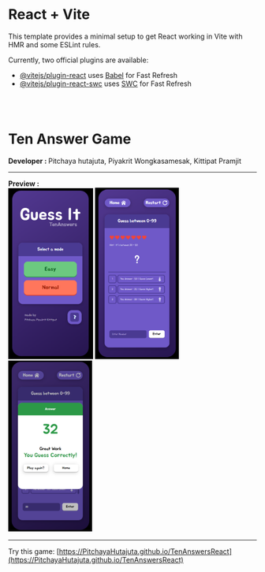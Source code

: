 # React + Vite

This template provides a minimal setup to get React working in Vite with HMR and some ESLint rules.

Currently, two official plugins are available:

- [@vitejs/plugin-react](https://github.com/vitejs/vite-plugin-react/blob/main/packages/plugin-react/README.md) uses [Babel](https://babeljs.io/) for Fast Refresh
- [@vitejs/plugin-react-swc](https://github.com/vitejs/vite-plugin-react-swc) uses [SWC](https://swc.rs/) for Fast Refresh
<br>
<br>

<h1> Ten Answer Game </h1>
<b> Developer : </b> Pitchaya hutajuta, 
Piyakrit Wongkasamesak, Kittipat Pramjit  <hr>
<b> Preview : </b><br>
<div style='display:flex,gap:5px'>
  <img style='width:172px' src='./documents/HomePage.png' alt='sample'>
  <img style='width:170px' src='./documents/GamePage.png' alt='sample'>
  <img style='width:170px' src='./documents/GamePopup.png' alt='sample'>
</div>
  <hr>

Try this game: [https://PitchayaHutajuta.github.io/TenAnswersReact](https://PitchayaHutajuta.github.io/TenAnswersReact)
